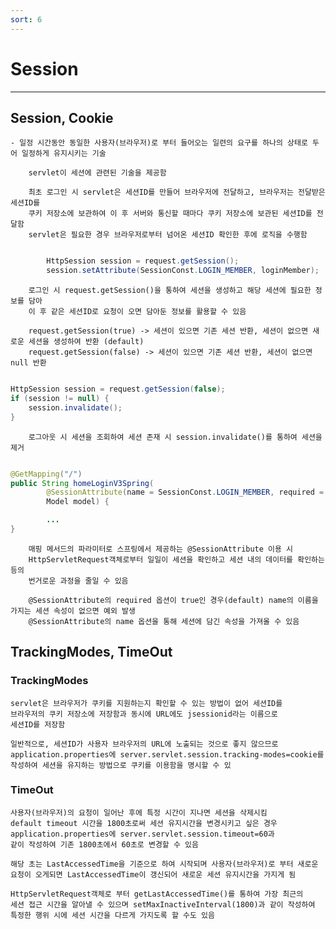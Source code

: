 ```yaml
---
sort: 6
---
```


# Session

---

## Session, Cookie

    - 일정 시간동안 동일한 사용자(브라우저)로 부터 들어오는 일련의 요구를 하나의 상태로 두어 일정하게 유지시키는 기술

        servlet이 세션에 관련된 기술을 제공함

        최초 로그인 시 servlet은 세션ID를 만들어 브라우저에 전달하고, 브라우저는 전달받은 세션ID를
        쿠키 저장소에 보관하여 이 후 서버와 통신할 때마다 쿠키 저장소에 보관된 세션ID를 전달함
        servlet은 필요한 경우 브라우저로부터 넘어온 세션ID 확인한 후에 로직을 수행함

```java

        HttpSession session = request.getSession();
        session.setAttribute(SessionConst.LOGIN_MEMBER, loginMember);

```

        로그인 시 request.getSession()을 통하여 세션을 생성하고 해당 세션에 필요한 정보를 담아 
        이 후 같은 세션ID로 요청이 오면 담아둔 정보를 활용할 수 있음

        request.getSession(true) -> 세션이 있으면 기존 세션 반환, 세션이 없으면 새로운 세션을 생성하여 반환 (default)
        request.getSession(false) -> 세션이 있으면 기존 세션 반환, 세션이 없으면 null 반환

```java

HttpSession session = request.getSession(false); 
if (session != null) {
    session.invalidate();
}

```

        로그아웃 시 세션을 조회하여 세션 존재 시 session.invalidate()를 통하여 세션을 제거

```java

@GetMapping("/")
public String homeLoginV3Spring(
        @SessionAttribute(name = SessionConst.LOGIN_MEMBER, required = false) Member loginMember,
        Model model) {

        ...
}

```

        매핑 메서드의 파라미터로 스프링에서 제공하는 @SessionAttribute 이용 시 
        HttpServletRequest객체로부터 일일이 세션을 확인하고 세션 내의 데이터를 확인하는 등의 
        번거로운 과정을 줄일 수 있음

        @SessionAttribute의 required 옵션이 true인 경우(default) name의 이름을 가지는 세션 속성이 없으면 예외 발생
        @SessionAttribute의 name 옵션을 통해 세션에 담긴 속성을 가져올 수 있음

## TrackingModes, TimeOut

### TrackingModes

    servlet은 브라우저가 쿠키를 지원하는지 확인할 수 있는 방법이 없어 세션ID를 
    브라우저의 쿠키 저장소에 저장함과 동시에 URL에도 jsessionid라는 이름으로
    세션ID를 저장함

    일반적으로, 세션ID가 사용자 브라우저의 URL에 노출되는 것으로 좋지 않으므로
    application.properties에 server.servlet.session.tracking-modes=cookie를
    작성하여 세션을 유지하는 방법으로 쿠키를 이용함을 명시할 수 있

### TimeOut

    사용자(브라우저)의 요청이 일어난 후에 특정 시간이 지나면 세션을 삭제시킴
    default timeout 시간을 1800초로써 세션 유지시간을 변경시키고 싶은 경우
    application.properties에 server.servlet.session.timeout=60과
    같이 작성하여 기존 1800초에서 60초로 변경할 수 있음

    해당 초는 LastAccessedTime을 기준으로 하여 시작되며 사용자(브라우저)로 부터 새로운
    요청이 오게되면 LastAccessedTime이 갱신되어 새로운 세션 유지시간을 가지게 됨

    HttpServletRequest객체로 부터 getLastAccessedTime()를 통하여 가장 최근의
    세션 접근 시간을 알아낼 수 있으며 setMaxInactiveInterval(1800)과 같이 작성하여
    특정한 행위 시에 세션 시간을 다르게 가지도록 할 수도 있음